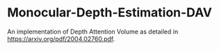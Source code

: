 # Monocular-Depth-Estimation-DAV
An implementation of Depth Attention Volume as detailed in https://arxiv.org/pdf/2004.02760.pdf. 

